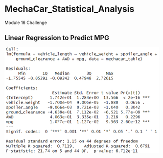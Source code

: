 # MechaCar_Statistical_Analysis
Module 16 Challenge

## Linear Regression to Predict MPG

![MechaCarLinearRegression](https://github.com/alosmad/MechaCar_Statistical_Analysis/blob/9931e76e8ee066b5ab4682ad743ee255a522b270/MechaCarLinearRegression.png)
